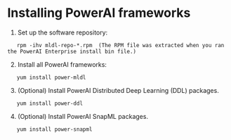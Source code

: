 # Installing PowerAI frameworks

1. Set up the software repository: 
```
   rpm -ihv mldl-repo-*.rpm  (The RPM file was extracted when you ran the PowerAI Enterprise install bin file.)
```  
2. Install all PowerAI frameworks:
```
   yum install power-mldl
```  
3. (Optional) Install PowerAI Distributed Deep Learning (DDL) packages.
```
   yum install power-ddl
```
 
4. (Optional) Install PowerAI SnapML packages.
```
   yum install power-snapml
```
